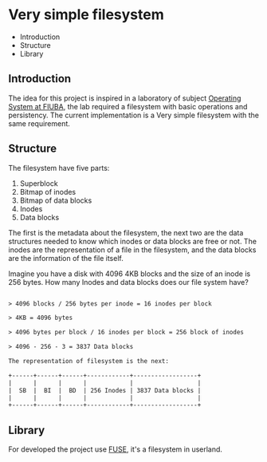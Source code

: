 # Very simple filesystem

- Introduction
- Structure
- Library

## Introduction

The idea for this project is inspired in a laboratory of subject [Operating System at FIUBA](https://fisop.github.io/website/),
the lab required a filesystem with basic operations and persistency. The current implementation is a Very simple
filesystem with the same requirement.

## Structure

The filesystem have five parts:

1. Superblock
2. Bitmap of inodes
3. Bitmap of data blocks
4. Inodes
5. Data blocks

The first is the metadata about the filesystem, the next two are the data structures needed to know which inodes or
data blocks are free or not. The inodes are the representation of a file in the filesystem, and the data blocks are
the information of the file itself.

Imagine you have a disk with 4096 4KB blocks and the size of an inode is 256 bytes. How many Inodes and data blocks
does our file system have?

```txt

> 4096 blocks / 256 bytes per inode = 16 inodes per block

> 4KB = 4096 bytes

> 4096 bytes per block / 16 inodes per block = 256 block of inodes

> 4096 - 256 - 3 = 3837 Data blocks

The representation of filesystem is the next:

+------+------+------+------------+------------------+
|      |      |      |            |                  |
|  SB  |  BI  |  BD  | 256 Inodes | 3837 Data blocks |
|      |      |      |            |                  |
+------+------+------+------------+------------------+

```

## Library

For developed the project use [FUSE](https://github.com/libfuse/libfuse), it's a filesystem in userland.
